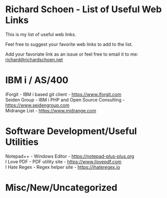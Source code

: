 # Richard Schoen - List of Useful Web Links
This is my list of useful web links.

Feel free to suggest your favorite web links to add to the list.  

Add your favoriate link as an issue or feel free to email it to me: richard@richardschoen.net

# IBM i / AS/400
iForgit - IBM i based git client - https://www.iforgit.com  
Seiden Group - IBM i PHP and Open Source Consulting - https://www.seidengroup.com  
Midrange List - https://www.midrange.com  

# Software Development/Useful Utilities
Notepad++ - Windows Editor - https://notepad-plus-plus.org  
I Love PDF - PDF utility site - https://www.ilovepdf.com  
I Hate Regex - Regex helper site - https://ihateregex.io  


# Misc/New/Uncategorized


